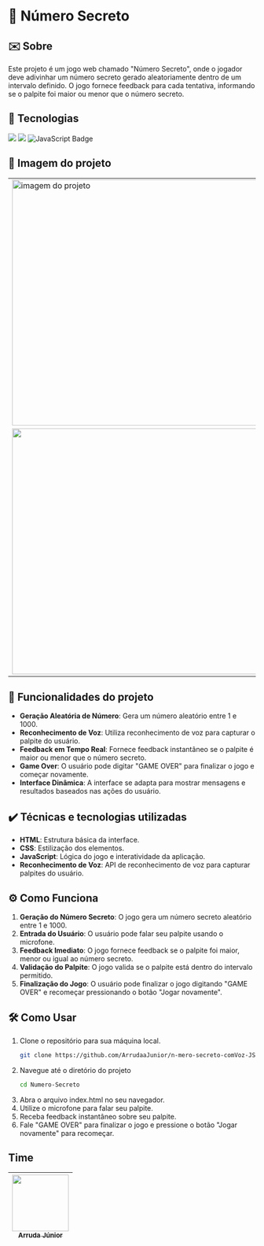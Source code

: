 # 🎯 Número Secreto

## ✉️ Sobre

Este projeto é um jogo web chamado "Número Secreto", onde o jogador deve adivinhar um número secreto gerado aleatoriamente dentro de um intervalo definido. O jogo fornece feedback para cada tentativa, informando se o palpite foi maior ou menor que o número secreto.

## 🚀 Tecnologias

<div>
  <img src="https://img.shields.io/badge/HTML-239120?style=for-the-badge&logo=html5&logoColor=orange">
  <img src="https://img.shields.io/badge/CSS-239120?&style=for-the-badge&logo=css3&logoColor=blue">
  <img src="https://img.shields.io/badge/JavaScript-F7DF1E?&style=for-the-badge&logo=javascript&logoColor=black" alt="JavaScript Badge">
</div>

## 📸 Imagem do projeto

<table>
  <tr>
    <td><img src="https://github.com/ArrudaaJunior/n-mero-secreto-comVoz-JS/assets/34192862/3cb3077b-061f-4b39-9601-0b91e6c5c913" alt="imagem do projeto" width="500"></td>
    <td><img src="https://github.com/ArrudaaJunior/n-mero-secreto-comVoz-JS/assets/34192862/0693b397-cda8-4752-8414-fdeb7e374717" alt="imagem do projeto" width="500"></td>
  </tr>
  <tr>
    <td><img src="https://github.com/ArrudaaJunior/n-mero-secreto-comVoz-JS/assets/34192862/16bfc7bc-8934-48b9-80ef-fc779ea91034" width="500"></td>
    <td><img src="https://github.com/ArrudaaJunior/n-mero-secreto-comVoz-JS/assets/34192862/1d9fd772-41e7-49c6-a890-7a47b5cd38e9" alt="imagem do projeto" width="500"></td>
  </tr>
</table>

## 🔨 Funcionalidades do projeto

- **Geração Aleatória de Número**: Gera um número aleatório entre 1 e 1000.
- **Reconhecimento de Voz**: Utiliza reconhecimento de voz para capturar o palpite do usuário.
- **Feedback em Tempo Real**: Fornece feedback instantâneo se o palpite é maior ou menor que o número secreto.
- **Game Over**: O usuário pode digitar "GAME OVER" para finalizar o jogo e começar novamente.
- **Interface Dinâmica**: A interface se adapta para mostrar mensagens e resultados baseados nas ações do usuário.

## ✔️ Técnicas e tecnologias utilizadas

- **HTML**: Estrutura básica da interface.
- **CSS**: Estilização dos elementos.
- **JavaScript**: Lógica do jogo e interatividade da aplicação.
- **Reconhecimento de Voz**: API de reconhecimento de voz para capturar palpites do usuário.

## ⚙️ Como Funciona

1. **Geração do Número Secreto**: O jogo gera um número secreto aleatório entre 1 e 1000.
2. **Entrada do Usuário**: O usuário pode falar seu palpite usando o microfone.
3. **Feedback Imediato**: O jogo fornece feedback se o palpite foi maior, menor ou igual ao número secreto.
4. **Validação do Palpite**: O jogo valida se o palpite está dentro do intervalo permitido.
5. **Finalização do Jogo**: O usuário pode finalizar o jogo digitando "GAME OVER" e recomeçar pressionando o botão "Jogar novamente".

## 🛠️ Como Usar

1. Clone o repositório para sua máquina local.
   ```bash
   git clone https://github.com/ArrudaaJunior/n-mero-secreto-comVoz-JS.git
2. Navegue até o diretório do projeto
    ```bash
    cd Numero-Secreto
3. Abra o arquivo index.html no seu navegador.
4. Utilize o microfone para falar seu palpite.
5. Receba feedback instantâneo sobre seu palpite.
6. Fale "GAME OVER" para finalizar o jogo e pressione o botão "Jogar novamente" para recomeçar.

## Time

| [<img loading="lazy" src="https://avatars.githubusercontent.com/u/34192862?s=400&u=e8511485b428717385e3ae9483ade57359be8779&v=4" width=115><br><sub>Arruda Júnior</sub>](https://github.com/ArrudaaJunior) |
| :---: 
